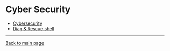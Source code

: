 # Cyber Security

- [Cybersecurity](SEPASSRFNT-46-cybersecurity.md)
- [Diag & Rescue shell](SEPASSRFNT-69-rescue.md)
----
[Back to main page](../README.md)
